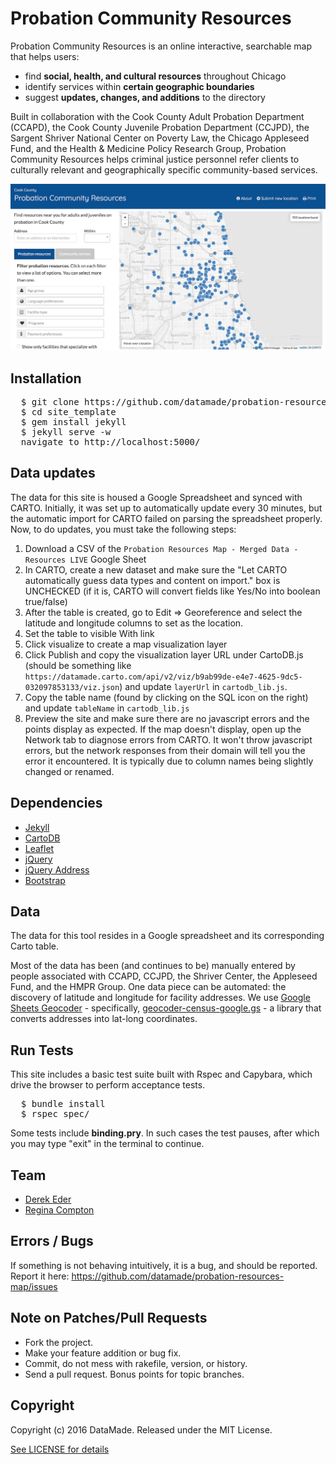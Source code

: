 # Probation Community Resources

Probation Community Resources is an online interactive, searchable map that helps users:

-   find **social, health, and cultural resources** throughout Chicago
-   identify services within **certain geographic boundaries**
-   suggest **updates, changes, and additions** to the directory

Built in collaboration with the Cook County Adult Probation Department (CCAPD), the Cook County Juvenile Probation Department (CCJPD), the Sargent Shriver National Center on Poverty Law, the Chicago Appleseed Fund, and the Health & Medicine Policy Research Group, Probation Community Resources helps criminal justice personnel refer clients to culturally relevant and geographically specific community-based services.

![Probation Community Resources](https://raw.githubusercontent.com/datamade/probation-resources-map/master/images/probation-community-resources.jpg)

## Installation

<pre>
  $ git clone https://github.com/datamade/probation-resources-map.git
  $ cd site_template
  $ gem install jekyll
  $ jekyll serve -w
  navigate to http://localhost:5000/
</pre>

## Data updates

The data for this site is housed a Google Spreadsheet and synced with CARTO. Initially, it was set up to automatically update every 30 minutes, but the automatic import for CARTO failed on parsing the spreadsheet properly. Now, to do updates, you must take the following steps:

1. Download a CSV of the `Probation Resources Map - Merged Data - Resources LIVE` Google Sheet
2. In CARTO, create a new dataset and make sure the "Let CARTO automatically guess data types and content on import." box is UNCHECKED (if it is, CARTO will convert fields like Yes/No into boolean true/false)
3. After the table is created, go to Edit => Georeference and select the latitude and longitude columns to set as the location.
4. Set the table to visible With link
5. Click visualize to create a map visualization layer
6. Click Publish and copy the visualization layer URL under CartoDB.js (should be something like `https://datamade.carto.com/api/v2/viz/b9ab99de-e4e7-4625-9dc5-032097853133/viz.json`) and update `layerUrl` in `cartodb_lib.js`.
7. Copy the table name (found by clicking on the SQL icon on the right) and update `tableName` in `cartodb_lib.js`
8. Preview the site and make sure there are no javascript errors and the points display as expected. If the map doesn't display, open up the Network tab to diagnose errors from CARTO. It won't throw javascript errors, but the network responses from their domain will tell you the error it encountered. It is typically due to column names being slightly changed or renamed.

## Dependencies

* [Jekyll](http://jekyllrb.com)
* [CartoDB](http://docs.cartodb.com/cartodb-platform/cartodb-js.html)
* [Leaflet](http://leafletjs.com)
* [jQuery](http://jquery.org)
* [jQuery Address](http://www.asual.com/jquery/address)
* [Bootstrap](http://getbootstrap.com)

## Data

The data for this tool resides in a Google spreadsheet and its corresponding Carto table.

Most of the data has been (and continues to be) manually entered by people associated with CCAPD, CCJPD, the Shriver Center, the Appleseed Fund, and the HMPR Group. One data piece can be automated: the discovery of latitude and longitude for facility addresses. We use [Google Sheets Geocoder](https://github.com/jackdougherty/google-sheets-geocoder) - specifically, [geocoder-census-google.gs](https://raw.githubusercontent.com/JackDougherty/google-sheets-geocoder/master/geocoder-census-google.gs) - a library that converts addresses into lat-long coordinates.

## Run Tests

This site includes a basic test suite built with Rspec and Capybara, which drive the browser to perform acceptance tests.

<pre>
  $ bundle install
  $ rspec spec/
</pre>

Some tests include **binding.pry**. In such cases the test pauses, after which you may type "exit" in the terminal to continue.

## Team

* [Derek Eder](mailto:derek.eder+git@gmail.com)
* [Regina Compton](mailto:reginafcompton@datamade.us)

## Errors / Bugs

If something is not behaving intuitively, it is a bug, and should be reported.
Report it here: https://github.com/datamade/probation-resources-map/issues

## Note on Patches/Pull Requests

* Fork the project.
* Make your feature addition or bug fix.
* Commit, do not mess with rakefile, version, or history.
* Send a pull request. Bonus points for topic branches.

## Copyright

Copyright (c) 2016 DataMade. Released under the MIT License.

[See LICENSE for details](https://github.com/datamade/probation-resources-map/blob/master/LICENSE)
